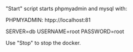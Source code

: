 "Start" script starts phpmyadmin and mysql with: 

PHPMYADMIN: htpp://localhost:81

SERVER=db
USERNAME=root
PASSWORD=root

Use "Stop" to stop the docker.
